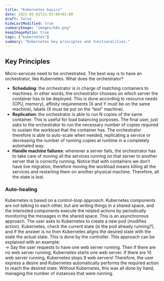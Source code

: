 ```yaml
---
title: "Kubernetes basics"
date: 2021-05-01T21:55:06+01:00
draft: false
hideLastModified: true
summaryImage: "images/k8s.png"
keepImageRatio: true
tags: ["kubernetes"]
summary: "Kubernetes key principles and functionalities."
---
```

## Key Principles
Micro-services need to be orchestrated. The best way is to have an orchestrator, like Kubernetes. What does the orchestrator?
- **Scheduling**: the orchestrator is in charge of matching containers to machines. In other words, the orchestrator chooses on which server the container has to be deployed. This is done according to resource needs (CPU, memory), affinity requirements (X and Y must be on the same machine), labels (X must be put on the “test” machine).
- **Replication**: the orchestrator is able to run N copies of the same container. This is useful for load balancing purposes.  The final user, just asks to the orchestrator to run the necessary number of copies required to sustain the workload that the container has. The orchestrator therefore is able to auto-scale when needed, replicating a service or decreasing the number of running copies at runtime in a completely automated way.
- **Handle machine failures**: whenever a server fails, the orchestrator has to take care of moving all the services running on that server to another server that is correctly running. Notice that with containers we don’t have live migration, therefore moving the workload means killing all the services and restarting them on another physical machine. Therefore, all the state is lost.
### Auto-healing
Kubernetes is based on a _control-loop approach_. Kubernetes components are not talking to each other, but are writing things in a shared space, and the interested components execute the related actions by periodically monitoring the messages in the shared space. This is an asynchronous approach. The user asks to Kubernetes to create a new pod (modifies action). Kubernetes, check the current state (is the pod already running?), and if the answer is no then Kubernetes aligns the desired state with the state the actual state. This is done by the controller. This approach can be explained with an example:\
→ Say the user requests to have one web server running. Then if there are no web server running, Kubernetes starts one web server. If there are 10 web server running, Kubernetes stops 9 web servers! Therefore, the user express a desire and Kubernetes automatically performs the required action to reach the desired state. Without Kubernetes, this was all done by hand, managing the number of instances that were running.
